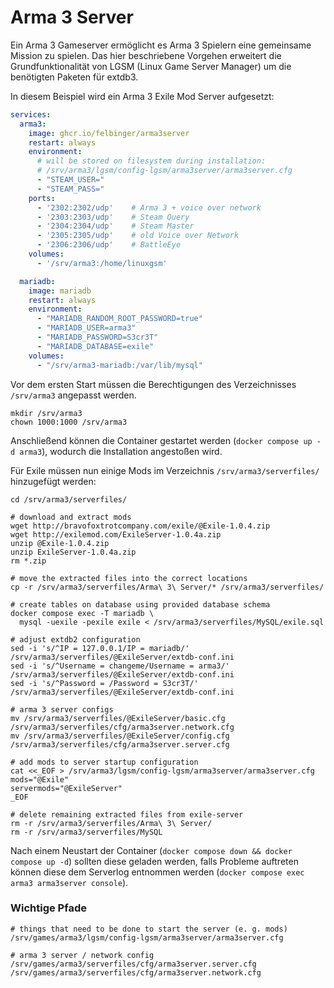 # Arma 3 Server

Ein Arma 3 Gameserver ermöglicht es Arma 3 Spielern eine
gemeinsame Mission zu spielen. Das hier beschriebene Vorgehen
erweitert die Grundfunktionalität von LGSM (Linux Game Server
Manager) um die benötigten Paketen für extdb3.

In diesem Beispiel wird ein Arma 3 Exile Mod Server aufgesetzt:

```yaml
services:
  arma3:
    image: ghcr.io/felbinger/arma3server
    restart: always
    environment:
      # will be stored on filesystem during installation:
      # /srv/arma3/lgsm/config-lgsm/arma3server/arma3server.cfg
      - "STEAM_USER="
      - "STEAM_PASS="
    ports:
      - '2302:2302/udp'    # Arma 3 + voice over network
      - '2303:2303/udp'    # Steam Query
      - '2304:2304/udp'    # Steam Master
      - '2305:2305/udp'    # old Voice over Network
      - '2306:2306/udp'    # BattleEye
    volumes:
      - '/srv/arma3:/home/linuxgsm'

  mariadb:
    image: mariadb
    restart: always
    environment:
      - "MARIADB_RANDOM_ROOT_PASSWORD=true"
      - "MARIADB_USER=arma3"
      - "MARIADB_PASSWORD=S3cr3T"
      - "MARIADB_DATABASE=exile"
    volumes:
      - "/srv/arma3-mariadb:/var/lib/mysql"
```

Vor dem ersten Start müssen die Berechtigungen des Verzeichnisses `/srv/arma3` angepasst werden.
```shell
mkdir /srv/arma3
chown 1000:1000 /srv/arma3
```

Anschließend können die Container gestartet werden (`docker compose up -d arma3`),
wodurch die Installation angestoßen wird.

Für Exile müssen nun einige Mods im Verzeichnis `/srv/arma3/serverfiles/` hinzugefügt werden:
```shell
cd /srv/arma3/serverfiles/

# download and extract mods
wget http://bravofoxtrotcompany.com/exile/@Exile-1.0.4.zip
wget http://exilemod.com/ExileServer-1.0.4a.zip
unzip @Exile-1.0.4.zip
unzip ExileServer-1.0.4a.zip
rm *.zip

# move the extracted files into the correct locations
cp -r /srv/arma3/serverfiles/Arma\ 3\ Server/* /srv/arma3/serverfiles/

# create tables on database using provided database schema
docker compose exec -T mariadb \
  mysql -uexile -pexile exile < /srv/arma3/serverfiles/MySQL/exile.sql

# adjust extdb2 configuration
sed -i 's/^IP = 127.0.0.1/IP = mariadb/' /srv/arma3/serverfiles/@ExileServer/extdb-conf.ini
sed -i 's/^Username = changeme/Username = arma3/' /srv/arma3/serverfiles/@ExileServer/extdb-conf.ini
sed -i 's/^Password = /Password = S3cr3T/' /srv/arma3/serverfiles/@ExileServer/extdb-conf.ini

# arma 3 server configs
mv /srv/arma3/serverfiles/@ExileServer/basic.cfg /srv/arma3/serverfiles/cfg/arma3server.network.cfg
mv /srv/arma3/serverfiles/@ExileServer/config.cfg /srv/arma3/serverfiles/cfg/arma3server.server.cfg

# add mods to server startup configuration
cat <<_EOF > /srv/arma3/lgsm/config-lgsm/arma3server/arma3server.cfg
mods="@Exile"
servermods="@ExileServer"
_EOF

# delete remaining extracted files from exile-server
rm -r /srv/arma3/serverfiles/Arma\ 3\ Server/
rm -r /srv/arma3/serverfiles/MySQL
```

Nach einem Neustart der Container (`docker compose down && docker compose up -d`)
sollten diese geladen werden, falls Probleme auftreten können diese dem Serverlog
entnommen werden (`docker compose exec arma3 arma3server console`).

### Wichtige Pfade
```shell
# things that need to be done to start the server (e. g. mods)
/srv/games/arma3/lgsm/config-lgsm/arma3server/arma3server.cfg

# arma 3 server / network config
/srv/games/arma3/serverfiles/cfg/arma3server.server.cfg
/srv/games/arma3/serverfiles/cfg/arma3server.network.cfg
```
